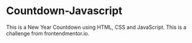 # Countdown-Javascript
This is a New Year Countdown using HTML, CSS and JavaScript. This is a challenge from frontendmentor.io.
